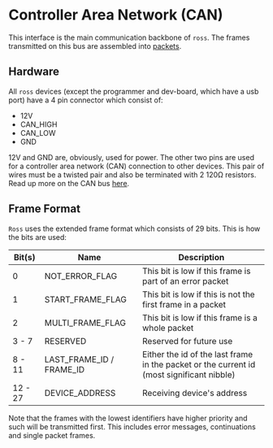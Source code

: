# Controller Area Network (CAN)
This interface is the main communication backbone of `ross`. The frames transmitted on this bus are assembled into [packets](../PACKETS.md).

## Hardware
All `ross` devices (except the programmer and dev-board, which have a usb port) have a 4 pin connector which consist of:
- 12V
- CAN_HIGH
- CAN_LOW
- GND

12V and GND are, obviously, used for power. The other two pins are used for a controller area network (CAN) connection to other devices. This pair of wires must be a twisted pair and also be terminated with 2 120Ω resistors. Read up more on the CAN bus [here](https://wikipedia.org/wiki/CAN_bus).

## Frame Format
`Ross` uses the extended frame format which consists of 29 bits. This is how the bits are used:

| Bit(s)  | Name                     | Description                                                                               |
|---------|--------------------------|-------------------------------------------------------------------------------------------|
| 0       | NOT_ERROR_FLAG           | This bit is low if this frame is part of an error packet                                  |
| 1       | START_FRAME_FLAG         | This bit is low if this is not the first frame in a packet                                |
| 2       | MULTI_FRAME_FLAG         | This bit is low if this frame is a whole packet                                           |
| 3 - 7   | RESERVED                 | Reserved for future use                                                                   |
| 8 - 11  | LAST_FRAME_ID / FRAME_ID | Either the id of the last frame in the packet or the current id (most significant nibble) |
| 12 - 27 | DEVICE_ADDRESS           | Receiving device's address                                                                |

Note that the frames with the lowest identifiers have higher priority and such will be transmitted first. This includes error messages, continuations and single packet frames.
